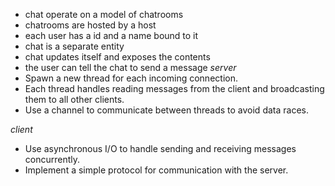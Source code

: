 - chat operate on a model of chatrooms
- chatrooms are hosted by a host
- each user has a id and a name bound to it
- chat is a separate entity
- chat updates itself and exposes the contents
- the user can tell the chat to send a message
*server*
- Spawn a new thread for each incoming connection.
- Each thread handles reading messages from the client and broadcasting them to all other clients.
- Use a channel to communicate between threads to avoid data races.

*client*
- Use asynchronous I/O to handle sending and receiving messages concurrently.
- Implement a simple protocol for communication with the server.

